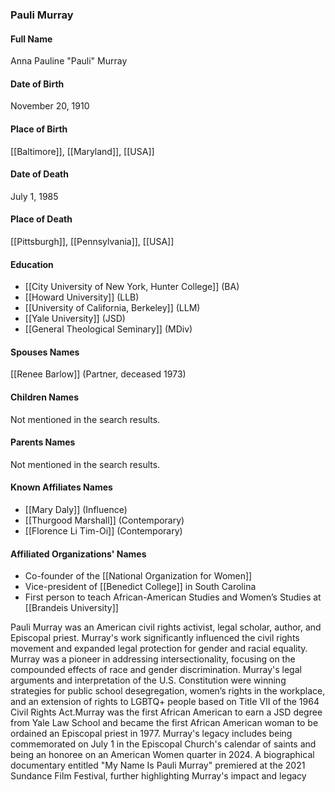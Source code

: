 ### Pauli Murray

#### Full Name

Anna Pauline "Pauli" Murray

#### Date of Birth

November 20, 1910

#### Place of Birth

[[Baltimore]], [[Maryland]], [[USA]]

#### Date of Death

July 1, 1985

#### Place of Death

[[Pittsburgh]], [[Pennsylvania]], [[USA]]

#### Education

- [[City University of New York, Hunter College]] (BA)
- [[Howard University]] (LLB)
- [[University of California, Berkeley]] (LLM)
- [[Yale University]] (JSD)
- [[General Theological Seminary]] (MDiv)

#### Spouses Names

[[Renee Barlow]] (Partner, deceased 1973)

#### Children Names

Not mentioned in the search results.

#### Parents Names

Not mentioned in the search results.

#### Known Affiliates Names

- [[Mary Daly]] (Influence)
- [[Thurgood Marshall]] (Contemporary)
- [[Florence Li Tim-Oi]] (Contemporary)

#### Affiliated Organizations' Names

- Co-founder of the [[National Organization for Women]]
- Vice-president of [[Benedict College]] in South Carolina
- First person to teach African-American Studies and Women’s Studies at [[Brandeis University]]

Pauli Murray was an American civil rights activist, legal scholar, author, and Episcopal priest. Murray's work significantly influenced the civil rights movement and expanded legal protection for gender and racial equality. Murray was a pioneer in addressing intersectionality, focusing on the compounded effects of race and gender discrimination. Murray's legal arguments and interpretation of the U.S. Constitution were winning strategies for public school desegregation, women’s rights in the workplace, and an extension of rights to LGBTQ+ people based on Title VII of the 1964 Civil Rights Act.Murray was the first African American to earn a JSD degree from Yale Law School and became the first African American woman to be ordained an Episcopal priest in 1977. Murray's legacy includes being commemorated on July 1 in the Episcopal Church's calendar of saints and being an honoree on an American Women quarter in 2024. A biographical documentary entitled "My Name Is Pauli Murray" premiered at the 2021 Sundance Film Festival, further highlighting Murray's impact and legacy
